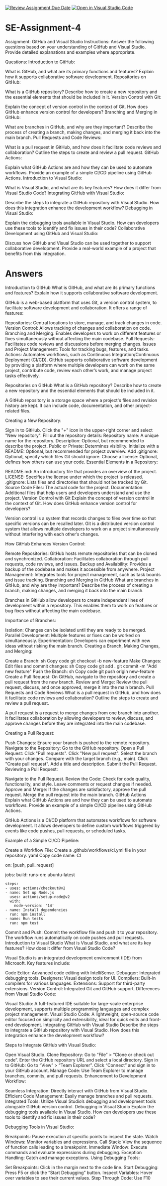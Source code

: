 [![Review Assignment Due Date](https://classroom.github.com/assets/deadline-readme-button-22041afd0340ce965d47ae6ef1cefeee28c7c493a6346c4f15d667ab976d596c.svg)](https://classroom.github.com/a/GvXCZgfk)
[![Open in Visual Studio Code](https://classroom.github.com/assets/open-in-vscode-2e0aaae1b6195c2367325f4f02e2d04e9abb55f0b24a779b69b11b9e10269abc.svg)](https://classroom.github.com/online_ide?assignment_repo_id=15442351&assignment_repo_type=AssignmentRepo)
# SE-Assignment-4
Assignment: GitHub and Visual Studio
Instructions:
Answer the following questions based on your understanding of GitHub and Visual Studio. Provide detailed explanations and examples where appropriate.

Questions:
Introduction to GitHub:

What is GitHub, and what are its primary functions and features? Explain how it supports collaborative software development.
Repositories on GitHub:

What is a GitHub repository? Describe how to create a new repository and the essential elements that should be included in it.
Version Control with Git:

Explain the concept of version control in the context of Git. How does GitHub enhance version control for developers?
Branching and Merging in GitHub:

What are branches in GitHub, and why are they important? Describe the process of creating a branch, making changes, and merging it back into the main branch.
Pull Requests and Code Reviews:

What is a pull request in GitHub, and how does it facilitate code reviews and collaboration? Outline the steps to create and review a pull request.
GitHub Actions:

Explain what GitHub Actions are and how they can be used to automate workflows. Provide an example of a simple CI/CD pipeline using GitHub Actions.
Introduction to Visual Studio:

What is Visual Studio, and what are its key features? How does it differ from Visual Studio Code?
Integrating GitHub with Visual Studio:

Describe the steps to integrate a GitHub repository with Visual Studio. How does this integration enhance the development workflow?
Debugging in Visual Studio:

Explain the debugging tools available in Visual Studio. How can developers use these tools to identify and fix issues in their code?
Collaborative Development using GitHub and Visual Studio:

Discuss how GitHub and Visual Studio can be used together to support collaborative development. Provide a real-world example of a project that benefits from this integration.


# Answers
Introduction to GitHub
What is GitHub, and what are its primary functions and features? Explain how it supports collaborative software development.

GitHub is a web-based platform that uses Git, a version control system, to facilitate software development and collaboration. It offers a range of features:

Repositories: Central locations to store, manage, and track changes in code.
Version Control: Allows tracking of changes and collaboration on code.
Branching and Merging: Enables developers to work on different features or fixes simultaneously without affecting the main codebase.
Pull Requests: Facilitates code reviews and discussions before merging changes.
Issues and Project Management: Tools for tracking bugs, features, and tasks.
Actions: Automates workflows, such as Continuous Integration/Continuous Deployment (CI/CD).
GitHub supports collaborative software development by providing a platform where multiple developers can work on the same project, contribute code, review each other’s work, and manage project tasks effectively.

Repositories on GitHub
What is a GitHub repository? Describe how to create a new repository and the essential elements that should be included in it.

A GitHub repository is a storage space where a project's files and revision history are kept. It can include code, documentation, and other project-related files.

Creating a New Repository:

Sign in to GitHub.
Click the "+" icon in the upper-right corner and select "New repository".
Fill out the repository details:
Repository name: A unique name for the repository.
Description: Optional, but recommended to describe the project.
Public or Private: Determines visibility.
Initialize with a README: Optional, but recommended for project overview.
Add .gitignore: Optional, specify which files Git should ignore.
Choose a license: Optional, defines how others can use your code.
Essential Elements in a Repository:

README.md: An introductory file that provides an overview of the project.
LICENSE: Specifies the license under which the project is released.
.gitignore: Lists files and directories that should not be tracked by Git.
Source Code Files: The actual code for the project.
Documentation: Additional files that help users and developers understand and use the project.
Version Control with Git
Explain the concept of version control in the context of Git. How does GitHub enhance version control for developers?

Version control is a system that records changes to files over time so that specific versions can be recalled later. Git is a distributed version control system that allows multiple developers to work on a project simultaneously without interfering with each other’s changes.

How GitHub Enhances Version Control:

Remote Repositories: GitHub hosts remote repositories that can be cloned and synchronized.
Collaboration: Facilitates collaboration through pull requests, code reviews, and issues.
Backup and Availability: Provides a backup of the codebase and makes it accessible from anywhere.
Project Management: Integrates tools for project management, such as task boards and issue tracking.
Branching and Merging in GitHub
What are branches in GitHub, and why are they important? Describe the process of creating a branch, making changes, and merging it back into the main branch.

Branches in GitHub allow developers to create independent lines of development within a repository. This enables them to work on features or bug fixes without affecting the main codebase.

Importance of Branches:

Isolation: Changes can be isolated until they are ready to be merged.
Parallel Development: Multiple features or fixes can be worked on simultaneously.
Experimentation: Developers can experiment with new ideas without risking the main branch.
Creating a Branch, Making Changes, and Merging:

Create a Branch:
sh
Copy code
git checkout -b new-feature
Make Changes:
Edit files and commit changes:
sh
Copy code
git add .
git commit -m "Add new feature"
Push the Branch:
sh
Copy code
git push origin new-feature
Create a Pull Request:
On GitHub, navigate to the repository and create a pull request from the new branch.
Review and Merge:
Review the pull request, discuss, and once approved, merge it into the main branch.
Pull Requests and Code Reviews
What is a pull request in GitHub, and how does it facilitate code reviews and collaboration? Outline the steps to create and review a pull request.

A pull request is a request to merge changes from one branch into another. It facilitates collaboration by allowing developers to review, discuss, and approve changes before they are integrated into the main codebase.

Creating a Pull Request:

Push Changes: Ensure your branch is pushed to the remote repository.
Navigate to the Repository: Go to the GitHub repository.
Open a Pull Request:
Click "Pull requests".
Click "New pull request".
Select the branch with your changes.
Compare with the target branch (e.g., main).
Click "Create pull request".
Add a title and description.
Submit the Pull Request.
Reviewing a Pull Request:

Navigate to the Pull Request.
Review the Code:
Check for code quality, functionality, and style.
Leave comments or request changes if needed.
Approve and Merge:
If the changes are satisfactory, approve the pull request.
Merge the pull request into the main branch.
GitHub Actions
Explain what GitHub Actions are and how they can be used to automate workflows. Provide an example of a simple CI/CD pipeline using GitHub Actions.

GitHub Actions is a CI/CD platform that automates workflows for software development. It allows developers to define custom workflows triggered by events like code pushes, pull requests, or scheduled tasks.

Example of a Simple CI/CD Pipeline:

Create a Workflow File:
Create a .github/workflows/ci.yml file in your repository.
yaml
Copy code
name: CI

on: [push, pull_request]

jobs:
  build:
    runs-on: ubuntu-latest

    steps:
    - uses: actions/checkout@v2
    - name: Set up Node.js
      uses: actions/setup-node@v2
      with:
        node-version: '14'
    - name: Install dependencies
      run: npm install
    - name: Run tests
      run: npm test
Commit and Push:
Commit the workflow file and push it to your repository.
The workflow runs automatically on code pushes and pull requests.
Introduction to Visual Studio
What is Visual Studio, and what are its key features? How does it differ from Visual Studio Code?

Visual Studio is an integrated development environment (IDE) from Microsoft. Key features include:

Code Editor: Advanced code editing with IntelliSense.
Debugger: Integrated debugging tools.
Designers: Visual design tools for UI.
Compilers: Built-in compilers for various languages.
Extensions: Support for third-party extensions.
Version Control: Integrated Git and GitHub support.
Differences from Visual Studio Code:

Visual Studio: A full-featured IDE suitable for large-scale enterprise development, supports multiple programming languages and complex project management.
Visual Studio Code: A lightweight, open-source code editor focused on simplicity and extensibility, ideal for quick edits and front-end development.
Integrating GitHub with Visual Studio
Describe the steps to integrate a GitHub repository with Visual Studio. How does this integration enhance the development workflow?

Steps to Integrate GitHub with Visual Studio:

Open Visual Studio.
Clone Repository:
Go to “File” > “Clone or check out code”.
Enter the GitHub repository URL and select a local directory.
Sign in to GitHub:
Go to “View” > “Team Explorer”.
Click “Connect” and sign in to your GitHub account.
Manage Code:
Use Team Explorer to manage branches, commits, and pull requests.
Enhancement to Development Workflow:

Seamless Integration: Directly interact with GitHub from Visual Studio.
Efficient Code Management: Easily manage branches and pull requests.
Integrated Tools: Utilize Visual Studio’s debugging and development tools alongside GitHub version control.
Debugging in Visual Studio
Explain the debugging tools available in Visual Studio. How can developers use these tools to identify and fix issues in their code?

Debugging Tools in Visual Studio:

Breakpoints: Pause execution at specific points to inspect the state.
Watch Windows: Monitor variables and expressions.
Call Stack: View the sequence of function calls leading to a breakpoint.
Immediate Window: Execute commands and evaluate expressions during debugging.
Exception Handling: Catch and manage exceptions.
Using Debugging Tools:

Set Breakpoints: Click in the margin next to the code line.
Start Debugging: Press F5 or click the “Start Debugging” button.
Inspect Variables: Hover over variables to see their current values.
Step Through Code: Use F10
